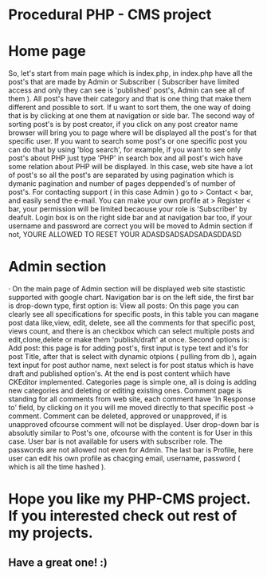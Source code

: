 # Procedural PHP - CMS project 

# Home page
So, let's start from main page which is index.php, in index.php have all the post's that are made by Admin or Subscriber ( Subscriber have limited access and only they can see is 'published' post's, Admin can see all of them ).
All post's have their category and that is one thing that make them different and possible to sort. If u want to sort them, the one way of doing that is by clicking at one them at navigation or side bar. The second way of sorting post's is by post creator, if you click on any post creator name browser will bring you to page where will be displayed all the post's for that specific user. If you want to search some post's or one specific post you can do that by using 'blog search', for example, if you want to see only post's about PHP just type 'PHP' in search box and all post's wich have some relation about PHP will be displayed. In this case, web site have a lot of post's so all the post's are separated by using pagination which is dymanic pagination and number of pages deppended's of number of post's. For contacting support ( in this case Admin ) go to > Contact < bar, and easily send the e-mail. You can make your own profile at > Register < bar, your permission will be limited becaouse your role is 'Subscriber' by deafult. Login box is on the right side bar and at navigation bar too, if your username and password are correct you will be moved to Admin section if not, YOURE ALLOWED TO RESET YOUR ADASDSADSADSADASDDASD
# Admin section
· On the main page of Admin section will be displayed web site stastistic supported with google chart. Navigation bar is on the left side, the first bar is drop-down type, first option is:
View all posts: On this page you can clearly see all specifications for specific posts, in this table you can magane post data like,view, edit, delete, see all the comments for that specific post, views count, and there is an checkbox which can select multiple posts and edit,clone,delete or make them 'publish/draft' at once. Second options is:
Add post: this page is for adding post's, first input is type text and it's for post Title, after that is select with dynamic otpions ( pulling from db ), again text input for post author name, next select is for post status which is have draft and published option's. At the end is post content whiich have CKEditor implemented.
Categories page is simple one, all is doing is adding new categories and deleting or editing existing ones.
Comment page is standing for all comments from web site, each comment have 'In Response to' field, by clicking on it you will me moved directly to that specific post -> comment. Comment can be deleted, approved or unapproved, if is unapproved ofcourse comment will not be displayed. User drop-down bar is absolutly similar to Post's one, ofcourse with the content is for User in this case. User bar is not available for users with subscriber role. The passwords are not allowed not even for Admin. The last bar is Profile, here user can edit his own profile as chacging email, username, password ( which is all the time hashed ).

# Hope you like my PHP-CMS project. If you interested check out rest of my projects. 
Have a great one! :) 
-


